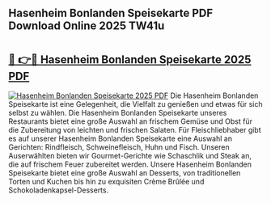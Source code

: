## Hasenheim Bonlanden Speisekarte PDF Download Online 2025 TW41u

# <h2><a href="http://gcd9ya1.nevu.top/?p=Hasenheim+Bonlanden+Speisekarte">🔗 👉🔴 Hasenheim Bonlanden Speisekarte 2025 PDF</a></h2>

[![Hasenheim Bonlanden Speisekarte 2025 PDF](https://i.imgur.com/dBaPXMq.png)](http://gcd9ya1.nevu.top/?p=Hasenheim+Bonlanden+Speisekarte)
Die Hasenheim Bonlanden Speisekarte ist eine Gelegenheit, die Vielfalt zu genießen und etwas für sich selbst zu wählen. Die Hasenheim Bonlanden Speisekarte unseres Restaurants bietet eine große Auswahl an frischem Gemüse und Obst für die Zubereitung von leichten und frischen Salaten. Für Fleischliebhaber gibt es auf unserer Hasenheim Bonlanden Speisekarte eine Auswahl an Gerichten: Rindfleisch, Schweinefleisch, Huhn und Fisch. Unseren Auserwählten bieten wir Gourmet-Gerichte wie Schaschlik und Steak an, die auf frischem Feuer zubereitet werden. Unsere Hasenheim Bonlanden Speisekarte bietet eine große Auswahl an Desserts, von traditionellen Torten und Kuchen bis hin zu exquisiten Crème Brûlée und Schokoladenkapsel-Desserts.
